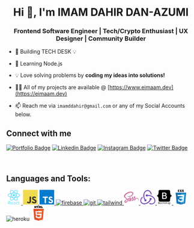 <h1 align="center">Hi 👋, I'm IMAM DAHIR DAN-AZUMI</h1>
<h3 align="center">Frontend Software Engineer | Tech/Crypto Enthusiast | UX Designer | Community Builder</h3>


- 🔭 Building TECH DESK 💡

- 🌱 Learning Node.js

- 💡 Love solving problems by **coding my ideas into solutions!**

- 👨‍💻 All of my projects are available @ [https://www.eimaam.dev](https://eimaam.dev)

- 📫 Reach me via `imamddahir@gmail.com` or any of my Social Accounts below.

## Connect with me

[![Portfolio Badge](https://img.shields.io/badge/-Visit%20My%20Portfolio-333333?style=flat-square&logo=google-chrome&logoColor=white&link=https://josephenoch.vercel.app/)](https://eimaam.dev/)
[![Linkedin Badge](https://img.shields.io/badge/-Imam%20Dahir%20DanAzumi-blue?style=flat-square&logo=Linkedin&logoColor=white&link=https://www.linkedin.com/in/eimaam/)](https://www.linkedin.com/in/eimaam/)
[![Instagram Badge](https://img.shields.io/badge/-@eimaam-E33153?style=flat-square&logo=instagram&logoColor=white&link=https://instagram.com/eimaam/)](https://instagram.com/eimaam)
[![Twitter Badge](https://img.shields.io/badge/-@eimaam_d-blue?style=flat-square&logo=twitter&logoColor=white&link=https://twitter.com/eimaam_d/)](https://twitter.com/eimaam_d)

<br />

## Languages and Tools:

<p align="left"> 
  <a href="https://reactjs.org/" target="_blank" rel="noreferrer"> <img src="https://raw.githubusercontent.com/devicons/devicon/master/icons/react/react-original-wordmark.svg" alt="react" width="40" height="40"/> </a>
  <a href="https://developer.mozilla.org/en-US/docs/Web/JavaScript" target="_blank" rel="noreferrer"> <img src="https://raw.githubusercontent.com/devicons/devicon/master/icons/javascript/javascript-original.svg" alt="javascript" width="40" height="40"/> </a>
  <a href="https://www.typescriptlang.org/" target="_blank" rel="noreferrer"> <img src="https://raw.githubusercontent.com/devicons/devicon/master/icons/typescript/typescript-original.svg" alt="typescript" width="40" height="40"/> </a>
  <a href="https://firebase.google.com/" target="_blank" rel="noreferrer"> <img src="https://www.vectorlogo.zone/logos/firebase/firebase-icon.svg" alt="firebase" width="40" height="40"/> </a> <a href="https://git-scm.com/" target="_blank" rel="noreferrer">
  <img src="https://www.vectorlogo.zone/logos/git-scm/git-scm-icon.svg" alt="git" width="40" height="40"/> </a> <a href="https://heroku.com" target="_blank" rel="noreferrer">
  <a href="https://tailwindcss.com/" target="_blank" rel="noreferrer"> <img src="https://www.vectorlogo.zone/logos/tailwindcss/tailwindcss-icon.svg" alt="tailwind" width="40" height="40"/> </a> 
  <a href="https://sass-lang.com" target="_blank" rel="noreferrer"> <img src="https://raw.githubusercontent.com/devicons/devicon/master/icons/sass/sass-original.svg" alt="sass" width="40" height="40"/> </a> 
  <a href="https://redux.js.org" target="_blank" rel="noreferrer"> <img src="https://raw.githubusercontent.com/devicons/devicon/master/icons/redux/redux-original.svg" alt="redux" width="40" height="40"/> </a> 
  <a href="https://getbootstrap.com" target="_blank" rel="noreferrer"> <img src="https://raw.githubusercontent.com/devicons/devicon/master/icons/bootstrap/bootstrap-plain-wordmark.svg" alt="bootstrap" width="40" height="40"/> </a>
   <a href="https://www.w3schools.com/css/" target="_blank" rel="noreferrer"> <img src="https://raw.githubusercontent.com/devicons/devicon/master/icons/css3/css3-original-wordmark.svg" alt="css3" width="40" height="40"/> </a>   
  <img src="https://www.vectorlogo.zone/logos/heroku/heroku-icon.svg" alt="heroku" width="40" height="40"/> </a> <a href="https://www.w3.org/html/" target="_blank" rel="noreferrer"> <img src="https://raw.githubusercontent.com/devicons/devicon/master/icons/html5/html5-original-wordmark.svg" alt="html5" width="40" height="40"/> </a>   
